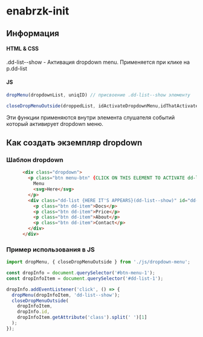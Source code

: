 # enabrzk-init

## Информация

#### HTML & CSS

.dd-list--show - Активация dropdown menu. Применяется при клике на p.dd-list

#### JS

```js
dropMenu(dropdownList, uniqID) // присвоение .dd-list--show элементу

closeDropMenuOutside(droppedList, idActivateDropdownMenu,idThatActivateDropdownList) // закрыть dropdown menu по клику на странице
```



Эти функции применяются внутри элемента слушателя событий который активирует dropdown меню.

## Как создать экземпляр dropdown

### Шаблон dropdown

```html
      <div class="dropdown">
        <p class="btn menu-btn" {CLICK ON THIS ELEMENT TO ACTIVATE dd-list--show} id="btn-menu-1">
          Menu
          <svg>Here</svg>
        </p>
        <div class="dd-list {HERE IT'S APPEARS}(dd-list--show)" id="dd-list-1">
          <p class="btn dd-item">Docs</p>
          <p class="btn dd-item">Price</p>
          <p class="btn dd-item">About</p>
          <p class="btn dd-item">Contact</p>
        </div>
      </div>
```

### Пример использования в JS

```js
import dropMenu, { closeDropMenuOutside } from './js/dropdown-menu';

const dropInfo = document.querySelector('#btn-menu-1');
const dropInfoItem = document.querySelector('#dd-list-1');

dropInfo.addEventListener('click', () => {
  dropMenu(dropInfoItem, 'dd-list--show');
  closeDropMenuOutside(
    dropInfoItem,
    dropInfo.id,
    dropInfoItem.getAttribute('class').split(' ')[1]
  );
});
```
